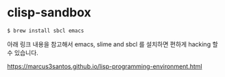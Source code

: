 # clisp-sandbox

```
$ brew install sbcl emacs
```

아래 링크 내용을 참고해서 emacs, slime and sbcl 를 설치하면
편하게 hacking 할 수 있습니다.

<https://marcus3santos.github.io/lisp-programming-environment.html>